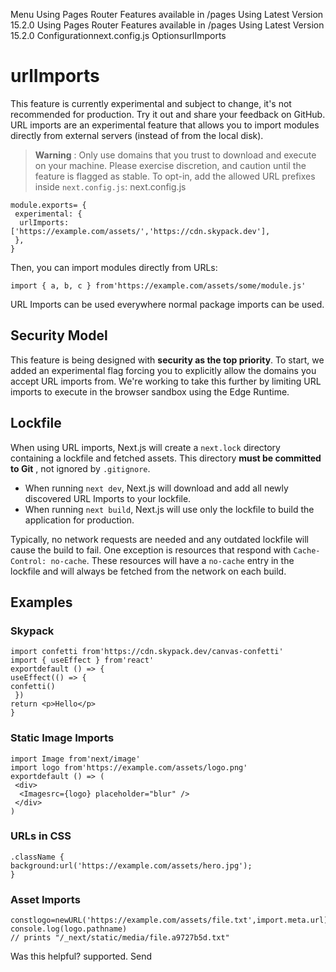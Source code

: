 Menu
Using Pages Router
Features available in /pages
Using Latest Version
15.2.0
Using Pages Router
Features available in /pages
Using Latest Version
15.2.0
Configurationnext.config.js OptionsurlImports
# urlImports
This feature is currently experimental and subject to change, it's not recommended for production. Try it out and share your feedback on GitHub.
URL imports are an experimental feature that allows you to import modules directly from external servers (instead of from the local disk).
> **Warning** : Only use domains that you trust to download and execute on your machine. Please exercise discretion, and caution until the feature is flagged as stable.
To opt-in, add the allowed URL prefixes inside `next.config.js`:
next.config.js
```
module.exports= {
 experimental: {
  urlImports: ['https://example.com/assets/','https://cdn.skypack.dev'],
 },
}
```

Then, you can import modules directly from URLs:
```
import { a, b, c } from'https://example.com/assets/some/module.js'
```

URL Imports can be used everywhere normal package imports can be used.
## Security Model
This feature is being designed with **security as the top priority**. To start, we added an experimental flag forcing you to explicitly allow the domains you accept URL imports from. We're working to take this further by limiting URL imports to execute in the browser sandbox using the Edge Runtime.
## Lockfile
When using URL imports, Next.js will create a `next.lock` directory containing a lockfile and fetched assets. This directory **must be committed to Git** , not ignored by `.gitignore`.
  * When running `next dev`, Next.js will download and add all newly discovered URL Imports to your lockfile.
  * When running `next build`, Next.js will use only the lockfile to build the application for production.


Typically, no network requests are needed and any outdated lockfile will cause the build to fail. One exception is resources that respond with `Cache-Control: no-cache`. These resources will have a `no-cache` entry in the lockfile and will always be fetched from the network on each build.
## Examples
### Skypack
```
import confetti from'https://cdn.skypack.dev/canvas-confetti'
import { useEffect } from'react'
exportdefault () => {
useEffect(() => {
confetti()
 })
return <p>Hello</p>
}
```

### Static Image Imports
```
import Image from'next/image'
import logo from'https://example.com/assets/logo.png'
exportdefault () => (
 <div>
  <Imagesrc={logo} placeholder="blur" />
 </div>
)
```

### URLs in CSS
```
.className {
background:url('https://example.com/assets/hero.jpg');
}
```

### Asset Imports
```
constlogo=newURL('https://example.com/assets/file.txt',import.meta.url)
console.log(logo.pathname)
// prints "/_next/static/media/file.a9727b5d.txt"
```

Was this helpful?
supported.
Send
